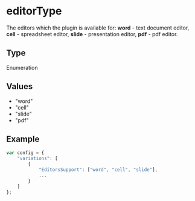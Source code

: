 # editorType

The editors which the plugin is available for:
**word** - text document editor,
**cell** - spreadsheet editor,
**slide** - presentation editor,
**pdf** - pdf editor.

## Type

Enumeration

## Values

- "word"
- "cell"
- "slide"
- "pdf"


## Example

```javascript editor-docx
var config = {
    "variations": [
        {
            "EditorsSupport": ["word", "cell", "slide"],
            ...
        }
    ]
};
```
